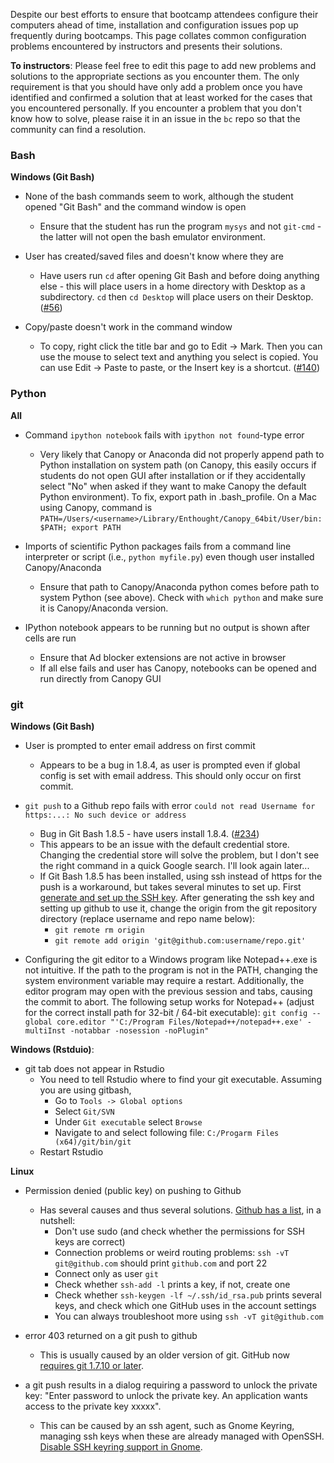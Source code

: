 Despite our best efforts to ensure that bootcamp attendees configure their computers ahead of time, installation and configuration issues pop up frequently during bootcamps. This page collates common configuration problems encountered by instructors and presents their solutions.

**To instructors**: Please feel free to edit this page to add new problems and solutions to the appropriate sections as you encounter them. The only requirement is that you should have only add a problem once you have identified and confirmed a solution that at least worked for the cases that you encountered personally. If you encounter a problem that you don't know how to solve, please raise it in an issue in the `bc` repo so that the community can find a resolution.

### Bash

**Windows (Git Bash)**

* None of the bash commands seem to work, although the student opened "Git Bash" and the command window is open
    * Ensure that the student has run the program `mysys` and not `git-cmd` - the latter will not open the bash emulator environment.

* User has created/saved files and doesn't know where they are
    * Have users run `cd` after opening Git Bash and before doing anything else - this will place users in a home directory with Desktop as a subdirectory. `cd` then `cd Desktop` will place users on their Desktop. ([#56](../issues/56))

* Copy/paste doesn't work in the command window
    * To copy, right click the title bar and go to Edit -> Mark. Then you can use the mouse to select text and anything you select is copied. You can use Edit -> Paste to paste, or the Insert key is a shortcut. ([#140](../issues/140))

### Python

**All**

* Command `ipython notebook` fails with `ipython not found`-type error
    * Very likely that Canopy or Anaconda did not properly append path to Python installation on system path  (on Canopy, this easily occurs if students do not open GUI after installation or if they accidentally select "No" when asked if they want to make Canopy the default Python environment). To fix, export path in .bash_profile. On a Mac using Canopy, command is `PATH=/Users/<username>/Library/Enthought/Canopy_64bit/User/bin:$PATH; export PATH`

* Imports of scientific Python packages fails from a command line interpreter or script (i.e., `python myfile.py`) even though user installed Canopy/Anaconda
    * Ensure that path to Canopy/Anaconda python comes before path to system Python (see above). Check with `which python` and make sure it is Canopy/Anaconda version.

* IPython notebook appears to be running but no output is shown after cells are run
    * Ensure that Ad blocker extensions are not active in browser
    * If all else fails and user has Canopy, notebooks can be opened and run directly from Canopy GUI

### git

**Windows (Git Bash)**

* User is prompted to enter email address on first commit
    * Appears to be a bug in 1.8.4, as user is prompted even if global config is set with email address. This should only occur on first commit.

* `git push` to a Github repo fails with error `could not read Username for https:...: No such device or address`
    * Bug in Git Bash 1.8.5 - have users install 1.8.4. ([#234](../issues/234))
    * This appears to be an issue with the default credential store. Changing the credential store will solve the problem, but I don't see the right command in a quick Google search. I'll look again later...
    * If Git Bash 1.8.5 has been installed, using ssh instead of https for the push is a workaround, but takes several minutes to set up. First [generate and set up the SSH key](https://help.github.com/articles/generating-ssh-keys#platform-windows). After generating the ssh key and setting up github to use it, change the origin from the git repository directory (replace username and repo name below):
      * `git remote rm origin`
      * `git remote add origin 'git@github.com:username/repo.git'`

* Configuring the git editor to a Windows program like Notepad++.exe is not intuitive. If the path to the program is not in the PATH, changing the system environment variable may require a restart. Additionally, the editor program may open with the previous session and tabs, causing the commit to abort. The following setup works for Notepad++ (adjust for the correct install path for 32-bit / 64-bit executable):
`git config --global core.editor "'C:/Program Files/Notepad++/notepad++.exe' -multiInst -notabbar -nosession -noPlugin"`

**Windows (Rstduio)**: 

* git tab does not appear in Rstudio
    * You need to tell Rstudio where to find your git executable. Assuming you are using gitbash,
         * Go to `Tools -> Global options` 
         * Select `Git/SVN`
         * Under `Git executable` select `Browse`
         * Navigate to and select following file: `C:/Progarm Files (x64)/git/bin/git`
   * Restart Rstudio



**Linux**

* Permission denied (public key) on pushing to Github

    * Has several causes and thus several solutions. [Github has a list](https://help.github.com/articles/error-permission-denied-publickey), in a nutshell:
        * Don't use sudo (and check whether the permissions for SSH keys are correct)
        * Connection problems or weird routing problems: ```ssh -vT git@github.com``` should print ```github.com``` and port 22
        * Connect only as user ```git``` 
        * Check whether ```ssh-add -l``` prints a key, if not, create one
        * Check whether ```ssh-keygen -lf ~/.ssh/id_rsa.pub``` prints several keys, and check which one GitHub uses in the account settings
        * You can always troubleshoot more using ```ssh -vT git@github.com```

* error 403 returned on a git push to github

  * This is usually caused by an older version of git. GitHub now [requires git 1.7.10 or later](https://help.github.com/articles/https-cloning-errors).

* a git push results in a dialog requiring a password to unlock the private key: "Enter password to unlock the private key. An application wants access to the private key xxxxx".

  * This can be caused by an ssh agent, such as Gnome Keyring, managing ssh keys when these are already managed with OpenSSH. [Disable SSH keyring support in Gnome](https://wiki.gnome.org/Projects/GnomeKeyring/Ssh). 


